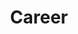 ---
slug: /career
title: Career
layout: Career
description: Job opportunities for students
menuPage: true
priority: '1'
header: /assets/images/header-images/fair.jpg
---